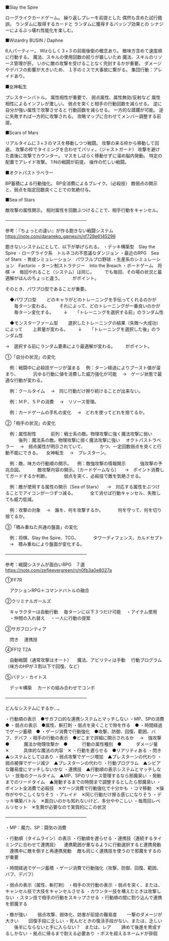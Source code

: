 ■Slay the Spire

ローグライクカードゲーム。
繰り返しプレーを前提とした
偶然も含めた試行錯誤。
ランダムに取得するカードと
ランダムに獲得するパッシブ効果との
シナジーによるぶっ壊れ性能化を楽しむ。

■Wizardry BUSIN / Daphne

6人パーティー。
Wizらしく３+３の前衛後衛の概念あり。
敵味方含めて速度順に行動する。
魔法、スキルの使用回数の絞りが厳しいため
魔法、スキルのリソース管理が肝。
いかに敵の攻撃を受けることなく完封するかが重要。
ダメージやデバフの影響が大きいため、
１手のミスで大事故に繋がる。
集団行動：アレイドあり。

■女神転生

プレスターンバトル。
属性相性が重要で、
弱点属性、属性無効/反射など
属性相性によるインフレが激しい。
弱点を突くと相手の行動回数を減らせる。
逆に自分が強い属性で攻撃させると
行動回数を減らせる。
一方的な蹂躙が可能。
逆に失敗すれば一方的に攻撃される。
攻略マップに合わせてメンバー調整する前提。

■Scars of Mars

リアルタイムに３×３のマスを移動しつつ戦闘。
攻撃の来る枠から移動して回避。
攻撃の枠でタイミングを合わせてパリィ。（ジャストガード）
攻撃を避けた直後に攻撃でカウンター。
マスをしばらく移動せずに溜め脳内発動。
特定の配置でアレイド攻撃。
1:Nの戦闘が前提。
操作の忙しい戦闘。

■オクトパストラベラー

BP蓄積による行動強化。
BP全消費によるブレイク。（必殺技）
敵弱点の開示と、弱点を指定回数突くことでの気絶付与。

■Sea of Stars

敵攻撃の属性開示。
相対属性を回数ぶつけることで、相手行動をキャンセル。

──────────────────────────

参考：『ちょっとの違い』が作る飽きない戦闘システム
https://note.com/daraneko_games/n/nf728e6145296

飽きないシステムにとして、以下が挙げられる。
・デッキ構築型　Slay the Spire
・ローグライク系　トルネコの不思議なダンジョン
・最近のRPG　Sea of Stars
・育成シミュレーション　パワフルプロ野球
・生産系のシミュレーション　Factorio
・ターン制ストラテジー　Into the Breach
・ボードゲーム　将棋
→　毎回やれること（システム）は同じ。
　　でも毎回、その場の状況と最適解がほんのちょっと違う。
　　がポイント。

そのとき、パワプロ型であることが重要。

　◆パワプロ型
　　どのキャラがどのトレーニングを手伝ってくれるのかが
　　毎ターン変わる。
　　それによって、どのトレーニングが一番良いのかが
　　毎ターン変化する。
　　↓
　　「トレーニングを選択する前」のランダム性

　◆モンスターファーム型
　　選択したトレーニングの結果（失敗～大成功）によって
　　上昇量が変わる。
　　↓
　　「トレーニングを選択した後」のランダム性

→　選択する前にランダム要素により最適解が変わる。
　　がポイント。

①「自分の状況」の変化

　例：戦闘中に必殺技ゲージが溜まる
　例：ターン経過によりブースト値が溜まり、
　　　汎ゆる行動に値を消費した威力強化が可能
　→　ゲージ状態で最適な行動が変わる。

　例：クールタイム
　→　同じ行動だけ擦り続けることが出来ない。

　例：ＭＰ、ＳＰの消費
　→　リソース管理。

　例：カードゲームの手札の変化
　→　どれを使ってどれを捨てるか。

②「相手の状況」の変化

　例：属性耐性
　　　前列：戦士系の敵。物理攻撃に強く魔法攻撃に弱い
　　　後列：魔法系の敵。物理攻撃に弱く魔法攻撃に強い
　オクトパストラベラー
　→　弱点属性が明示されていて、
　　　かつ、一定回数弱点を突くと行動不能にできる。
　女神転生
　→　プレスターン。

　例：敵、味方の行動順の開示。
　例：敵強攻撃の情報開示
　　　強攻撃の予兆合図。
　　　敵攻撃内容の開示。（カードゲームなら）
　→　ポイント消費してガードするか判断。
　　　弱点を突く、必殺技で敵を気絶させる。

　例：敵が使用する属性の開示（Sea of Stars）
　→　対応する属性をぶつけることでアイコンが一つずつ減る。
　　　全て消せば行動キャンセル、失敗しても威力低減。

　例：攻撃の対象
　→　誰を、何を攻撃するか。
　　　何を守って、何を切り捨てるか。

③「積み重ねた共通の盤面」の変化

　例：将棋、Slay the Spire、TCG、
　　　タワーディフェンス、カルドセプト
　→　積み重ねにより盤面が変化する。

──────────────────────────

参考：戦闘システムが面白いRPG　７選
https://note.com/zefieevergreen/n/n0fb3a0e8027a

①FF7R

　アクションRPG＋コマンドバトルの融合

②クリミナルガールズ

　キャラクターは自動行動
　毎ターンに以下３つだけ可能
　・アイテム使用
　・仲間の入れ替え
　・一人に行動の提案

③サガフロンティア

　閃き
　連携技

④FF12 TZA

　自動戦闘（通常攻撃はオート）
　魔法、アビリティは手動
　行動プログラム（味方のHPが３割以下で回復、など）

⑤バテン・カイトス

　デッキ構築
　カードの組み合わせでコンボ


──────────────────────────

どんなシステムにするか…。

・行動順の表示　●サガフロ的な連携システムとマッチしない
・MP、SPの消費　●
・弱点の表示　●属性、斬打刺
・弱点を突くことで隙を作る　●
・時間経過でゲージ蓄積　●
・ゲージ消費で行動強化　●攻撃、防御、回復、範囲、バフ、デバフ
・相手の行動の表示　●どこまで詳細に開示されるか
　→　強攻撃　●
　　　魔法か物理攻撃か　●
　　　行動の属性種別　●
　　　ダメージ量　✕
　　　具体的な魔法の内容　✕
・行動を遅らせる　●リアリティある
・閃き　▲システムとしてはあり
・弱点攻撃でゲージ増加　▲プレスターンの代わり
・弱点被弾でゲージ減少　▲プレスターンの代わり
・行動プログラム　▲シビアな難易度にマッチしないかな
・連携技　▲行動順の表示システムとマッチしない
・技毎のクールタイム　▲MP、SPのリソース管理するなら邪魔臭い
・発動までのリードタイム　▲発動するまでの時間まで調整するとしたら邪魔臭い
・ポイント全消費で必殺技　✕ゲージ消費で行動強化で十分かも
・コマ移動　✕操作がややこしくなりそう
・アレイド　✕同じ行動だけ擦る感じになりそう
・デッキ構築バトル　✕面白いのかも知れないけど、多分ややこしい
・毎周回レベルリセット　✕生贄が必要なので実質的にこの状況

──────────────────────────

・MP：魔力、SP：闘気の消費

・行動順（タイムライン）の表示
・行動順を遅らせる
・連携技（連続するタイミングに合わせて連携技）
　連携範囲が重なるように行動選択すると連携発動
　連携中に敵を倒すと再連携発動
　敵も同じく連携技を使うので邪魔をするのが重要

・時間経過でゲージ蓄積
・ゲージ消費で行動強化（攻撃、防御、回復、範囲、バフ、デバフ）

・弱点の表示（属性、斬打刺）
・相手の次行動の表示
・弱点を突く、または、キャンセル技で大技をキャンセルさせる
・カウンター技を構えたときは攻撃しない
・スタン技で相手の行動をスキップさせる
・行動順の間に割り込んで連携を邪魔する

・敵が強い
　　弱点攻撃、弱体化、妨害が前提の難易度
　　一撃のダメージが大きい
　　回復手段に乏しい
・死んだときの復活手段がない、または、乏しい
　　後半にならないと手に入らない？　または、レア
　　諦めて後進を育成するしかない
・拠点に帰るまで耐える必要あり
・ボスを超えるネームドが徘徊



